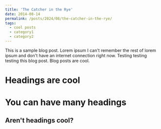 ```yaml
---
title: 'The Catcher in the Rye'
date: 2014-08-14
permalink: /posts/2024/08/the-catcher-in-the-rye/
tags:
  - cool posts
  - category1
  - category2
---
```


This is a sample blog post. Lorem ipsum I can't remember the rest of lorem ipsum and don't have an internet connection right now. Testing testing testing this blog post. Blog posts are cool. 

Headings are cool
======

You can have many headings
======

Aren't headings cool?
------